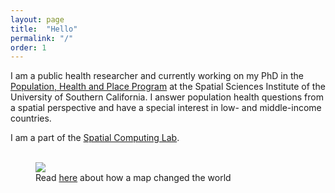 ```yaml
---
layout: page
title:  "Hello"
permalink: "/"
order: 1
---
```


I am a public health researcher and currently working on my PhD in the  
<a href="https://spatial.usc.edu/ph-d-in-population/">Population, Health and Place Program</a> at the Spatial Sciences Institute of the University of Southern California. I answer population health questions from a spatial perspective and have a special interest in low- and middle-income countries.

I am a part of the <a href="https://spatial-computing.github.io/" title="Title">Spatial Computing Lab</a>.
<br><br>
<figure>
    <img src="https://media.nationalgeographic.org/assets/photos/000/276/27636.jpg" />
    <figcaption>Read <a href="https://www.theguardian.com/news/datablog/2013/mar/15/john-snow-cholera-map" target="_blank_">here</a> about how a map changed the world</figcaption>
</figure>